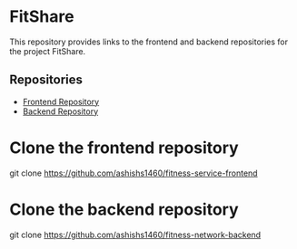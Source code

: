 # FitShare 

This repository provides links to the frontend and backend repositories for the project FitShare.

## Repositories

- [Frontend Repository](https://github.com/ashishs1460/fitness-service-frontend)
- [Backend Repository](https://github.com/ashishs1460/fitness-network-backend)


# Clone the frontend repository
git clone https://github.com/ashishs1460/fitness-service-frontend

# Clone the backend repository
git clone https://github.com/ashishs1460/fitness-network-backend
